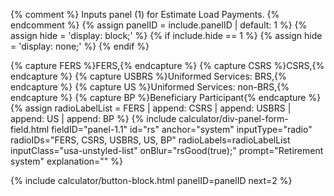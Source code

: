 {% comment %}
Inputs panel (1) for Estimate Load Payments.
{% endcomment %}
{% assign panelID = include.panelID | default: 1 %}
{% assign hide = 'display: block;' %}
{% if include.hide == 1 %} {% assign hide = 'display: none;' %} {% endif %}

<section id="panel-{{ panelID }}" class="calculator-panel" style="{{ hide }}" markdown="1">

{% capture FERS %}<span data-term="Federal Employees' Retirement System (FERS)" class="js-glossary-toggle term term-end">FERS</span>,{% endcapture %}
{% capture CSRS %}<span data-term="Civil Service Retirement System (CSRS)" class="js-glossary-toggle term term-end">CSRS</span>,{% endcapture %}
{% capture USBRS %}<span data-term="Uniformed Services" class="js-glossary-toggle term term-end">Uniformed Services: BRS</span>,{% endcapture %}
{% capture US %}<span data-term="Non-BRS Uniformed Services" class="js-glossary-toggle term term-end">Uniformed Services: non-BRS</span>,{% endcapture %}
{% capture BP %}<span data-term="Beneficiary Participant" class="js-glossary-toggle term term-end">Beneficiary Participant</span>{% endcapture %}
{% assign radioLabelList = FERS | append: CSRS | append: USBRS | append: US | append: BP %}
{% include calculator/div-panel-form-field.html
  fieldID="panel-1.1" id="rs" anchor="system"
  inputType="radio" radioIDs="FERS, CSRS, USBRS, US, BP"
  radioLabels=radioLabelList
  inputClass="usa-unstyled-list"
  onBlur="rsGood(true);"
  prompt="Retirement system"
  explanation=""
%}

{% include calculator/button-block.html panelID=panelID next=2 %}

</section> <!-- end div#panel -->
